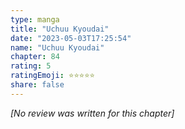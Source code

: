 ```yaml
---
type: manga
title: "Uchuu Kyoudai"
date: "2023-05-03T17:25:54"
name: "Uchuu Kyoudai"
chapter: 84
rating: 5
ratingEmoji: ⭐️⭐️⭐️⭐️⭐️
share: false
---
```


_[No review was written for this chapter]_
